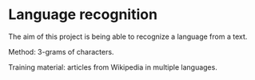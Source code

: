   # Language recognition

  The aim of this project is being able to recognize a language from a text.

  Method: 3-grams of characters.

  Training material: articles from Wikipedia in multiple languages.
